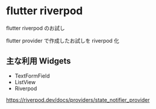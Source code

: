 # flutter riverpod

flutter riverpod のお試し

flutter provider で作成したお試しを riverpod 化

## 主な利用 Widgets

- TextFormField
- ListView
- Riverpod

https://riverpod.dev/docs/providers/state_notifier_provider

